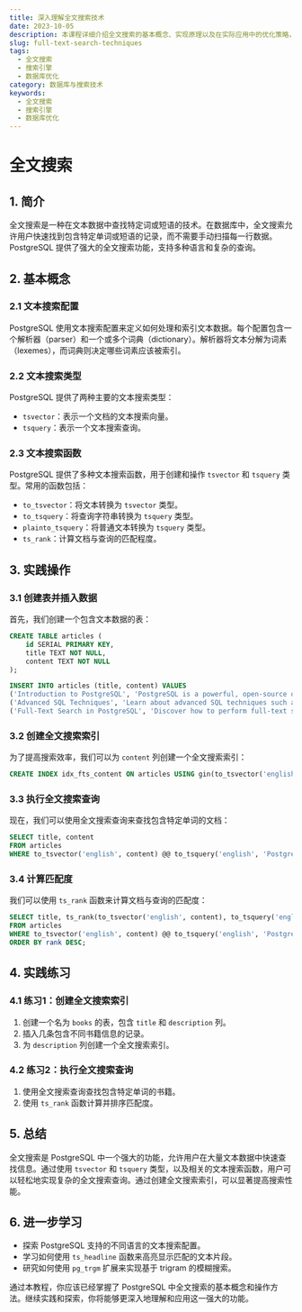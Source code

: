 ```yaml
---
title: 深入理解全文搜索技术
date: 2023-10-05
description: 本课程详细介绍全文搜索的基本概念、实现原理以及在实际应用中的优化策略，帮助开发者掌握高效搜索技术。
slug: full-text-search-techniques
tags:
  - 全文搜索
  - 搜索引擎
  - 数据库优化
category: 数据库与搜索技术
keywords:
  - 全文搜索
  - 搜索引擎
  - 数据库优化
---
```


# 全文搜索

## 1. 简介

全文搜索是一种在文本数据中查找特定词或短语的技术。在数据库中，全文搜索允许用户快速找到包含特定单词或短语的记录，而不需要手动扫描每一行数据。PostgreSQL 提供了强大的全文搜索功能，支持多种语言和复杂的查询。

## 2. 基本概念

### 2.1 文本搜索配置

PostgreSQL 使用文本搜索配置来定义如何处理和索引文本数据。每个配置包含一个解析器（parser）和一个或多个词典（dictionary）。解析器将文本分解为词素（lexemes），而词典则决定哪些词素应该被索引。

### 2.2 文本搜索类型

PostgreSQL 提供了两种主要的文本搜索类型：

- `tsvector`：表示一个文档的文本搜索向量。
- `tsquery`：表示一个文本搜索查询。

### 2.3 文本搜索函数

PostgreSQL 提供了多种文本搜索函数，用于创建和操作 `tsvector` 和 `tsquery` 类型。常用的函数包括：

- `to_tsvector`：将文本转换为 `tsvector` 类型。
- `to_tsquery`：将查询字符串转换为 `tsquery` 类型。
- `plainto_tsquery`：将普通文本转换为 `tsquery` 类型。
- `ts_rank`：计算文档与查询的匹配程度。

## 3. 实践操作

### 3.1 创建表并插入数据

首先，我们创建一个包含文本数据的表：

```sql
CREATE TABLE articles (
    id SERIAL PRIMARY KEY,
    title TEXT NOT NULL,
    content TEXT NOT NULL
);

INSERT INTO articles (title, content) VALUES
('Introduction to PostgreSQL', 'PostgreSQL is a powerful, open-source object-relational database system.'),
('Advanced SQL Techniques', 'Learn about advanced SQL techniques such as window functions and CTEs.'),
('Full-Text Search in PostgreSQL', 'Discover how to perform full-text search in PostgreSQL.');
```

### 3.2 创建全文搜索索引

为了提高搜索效率，我们可以为 `content` 列创建一个全文搜索索引：

```sql
CREATE INDEX idx_fts_content ON articles USING gin(to_tsvector('english', content));
```

### 3.3 执行全文搜索查询

现在，我们可以使用全文搜索查询来查找包含特定单词的文档：

```sql
SELECT title, content
FROM articles
WHERE to_tsvector('english', content) @@ to_tsquery('english', 'PostgreSQL');
```

### 3.4 计算匹配度

我们可以使用 `ts_rank` 函数来计算文档与查询的匹配度：

```sql
SELECT title, ts_rank(to_tsvector('english', content), to_tsquery('english', 'PostgreSQL')) AS rank
FROM articles
WHERE to_tsvector('english', content) @@ to_tsquery('english', 'PostgreSQL')
ORDER BY rank DESC;
```

## 4. 实践练习

### 4.1 练习1：创建全文搜索索引

1. 创建一个名为 `books` 的表，包含 `title` 和 `description` 列。
2. 插入几条包含不同书籍信息的记录。
3. 为 `description` 列创建一个全文搜索索引。

### 4.2 练习2：执行全文搜索查询

1. 使用全文搜索查询查找包含特定单词的书籍。
2. 使用 `ts_rank` 函数计算并排序匹配度。

## 5. 总结

全文搜索是 PostgreSQL 中一个强大的功能，允许用户在大量文本数据中快速查找信息。通过使用 `tsvector` 和 `tsquery` 类型，以及相关的文本搜索函数，用户可以轻松地实现复杂的全文搜索查询。通过创建全文搜索索引，可以显著提高搜索性能。

## 6. 进一步学习

- 探索 PostgreSQL 支持的不同语言的文本搜索配置。
- 学习如何使用 `ts_headline` 函数来高亮显示匹配的文本片段。
- 研究如何使用 `pg_trgm` 扩展来实现基于 trigram 的模糊搜索。

通过本教程，你应该已经掌握了 PostgreSQL 中全文搜索的基本概念和操作方法。继续实践和探索，你将能够更深入地理解和应用这一强大的功能。